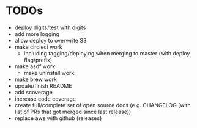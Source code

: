 # TODOs

* deploy digits/test with digits
* add more logging
* allow deploy to overwrite S3
* make circleci work
  * including tagging/deploying when merging to master (with deploy flag/prefix)
* make asdf work
  * make uninstall work
* make brew work
* update/finish README
* add scoverage
* increase code coverage
* create full/complete set of open source docs (e.g. CHANGELOG (with list of PRs that got merged since last release))
* replace aws with github (releases)
